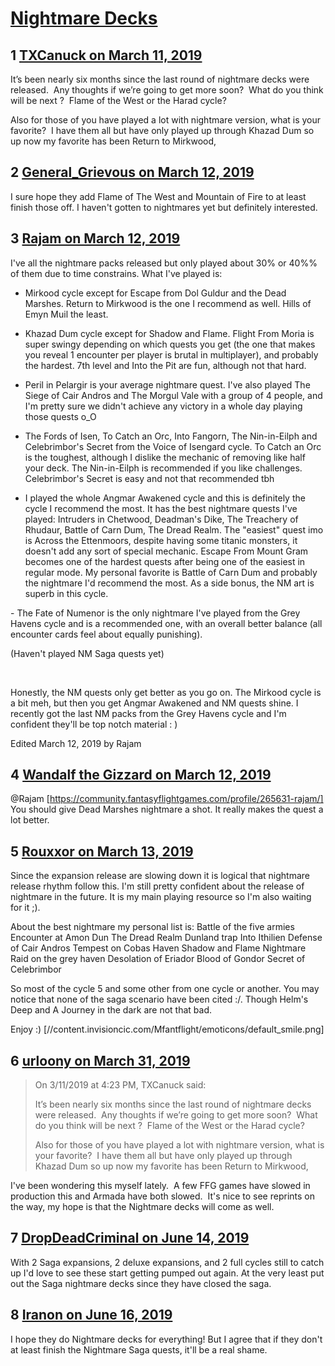 # [Nightmare Decks](https://community.fantasyflightgames.com/topic/292064-nightmare-decks/)

## 1 [TXCanuck on March 11, 2019](https://community.fantasyflightgames.com/topic/292064-nightmare-decks/?do=findComment&comment=3645397)

It’s been nearly six months since the last round of nightmare decks were released.  Any thoughts if we’re going to get more soon?  What do you think will be next ?  Flame of the West or the Harad cycle?

Also for those of you have played a lot with nightmare version, what is your favorite?  I have them all but have only played up through Khazad Dum so up now my favorite has been Return to Mirkwood,

## 2 [General_Grievous on March 12, 2019](https://community.fantasyflightgames.com/topic/292064-nightmare-decks/?do=findComment&comment=3645672)

I sure hope they add Flame of The West and Mountain of Fire to at least finish those off. I haven't gotten to nightmares yet but definitely interested.

## 3 [Rajam on March 12, 2019](https://community.fantasyflightgames.com/topic/292064-nightmare-decks/?do=findComment&comment=3645826)

I've all the nightmare packs released but only played about 30% or 40%% of them due to time constrains. What I've played is:

- Mirkood cycle except for Escape from Dol Guldur and the Dead Marshes. Return to Mirkwood is the one I recommend as well. Hills of Emyn Muil the least.

- Khazad Dum cycle except for Shadow and Flame. Flight From Moria is super swingy depending on which quests you get (the one that makes you reveal 1 encounter per player is brutal in multiplayer), and probably the hardest. 7th level and Into the Pit are fun, although not that hard.

- Peril in Pelargir is your average nightmare quest. I've also played The Siege of Cair Andros and The Morgul Vale with a group of 4 people, and I'm pretty sure we didn't achieve any victory in a whole day playing those quests o_O

- The Fords of Isen, To Catch an Orc, Into Fangorn, The Nin-in-Eilph and Celebrimbor's Secret from the Voice of Isengard cycle. To Catch an Orc is the toughest, although I dislike the mechanic of removing like half your deck. The Nin-in-Eilph is recommended if you like challenges. Celebrimbor's Secret is easy and not that recommended tbh

- I played the whole Angmar Awakened cycle and this is definitely the cycle I recommend the most. It has the best nightmare quests I've played: Intruders in Chetwood, Deadman's Dike, The Treachery of Rhudaur, Battle of Carn Dum, The Dread Realm. The "easiest" quest imo is Across the Ettenmoors, despite having some titanic monsters, it doesn't add any sort of special mechanic. Escape From Mount Gram becomes one of the hardest quests after being one of the easiest in regular mode. My personal favorite is Battle of Carn Dum and probably the nightmare I'd recommend the most. As a side bonus, the NM art is superb in this cycle.

- The Fate of Numenor is the only nightmare I've played from the Grey Havens cycle and is a recommended one, with an overall better balance (all encounter cards feel about equally punishing).

(Haven't played NM Saga quests yet)

 

Honestly, the NM quests only get better as you go on. The Mirkood cycle is a bit meh, but then you get Angmar Awakened and NM quests shine. I recently got the last NM packs from the Grey Havens cycle and I'm confident they'll be top notch material : )

Edited March 12, 2019 by Rajam

## 4 [Wandalf the Gizzard on March 12, 2019](https://community.fantasyflightgames.com/topic/292064-nightmare-decks/?do=findComment&comment=3645954)

@Rajam [https://community.fantasyflightgames.com/profile/265631-rajam/] You should give Dead Marshes nightmare a shot. It really makes the quest a lot better.

## 5 [Rouxxor on March 13, 2019](https://community.fantasyflightgames.com/topic/292064-nightmare-decks/?do=findComment&comment=3646675)

Since the expansion release are slowing down it is logical that nightmare release rhythm follow this. I'm still pretty confident about the release of nightmare in the future. It is my main playing resource so I'm also waiting for it ;).

About the best nightmare my personal list is:
Battle of the five armies
Encounter at Amon Dun
The Dread Realm
Dunland trap
Into Ithilien
Defense of Cair Andros
Tempest on Cobas Haven
Shadow and Flame Nightmare
Raid on the grey haven
Desolation of Eriador
Blood of Gondor
Secret of Celebrimbor

So most of the cycle 5 and some other from one cycle or another. You may notice that none of the saga scenario have been cited :/. Though Helm's Deep and A Journey in the dark are not that bad.

Enjoy :) [//content.invisioncic.com/Mfantflight/emoticons/default_smile.png]

## 6 [urloony on March 31, 2019](https://community.fantasyflightgames.com/topic/292064-nightmare-decks/?do=findComment&comment=3663484)

> On 3/11/2019 at 4:23 PM, TXCanuck said:
> 
> It’s been nearly six months since the last round of nightmare decks were released.  Any thoughts if we’re going to get more soon?  What do you think will be next ?  Flame of the West or the Harad cycle?
> 
> Also for those of you have played a lot with nightmare version, what is your favorite?  I have them all but have only played up through Khazad Dum so up now my favorite has been Return to Mirkwood,

I've been wondering this myself lately.  A few FFG games have slowed in production this and Armada have both slowed.  It's nice to see reprints on the way, my hope is that the Nightmare decks will come as well.

## 7 [DropDeadCriminal on June 14, 2019](https://community.fantasyflightgames.com/topic/292064-nightmare-decks/?do=findComment&comment=3721023)

With 2 Saga expansions, 2 deluxe expansions, and 2 full cycles still to catch up I'd love to see these start getting pumped out again. At the very least put out the Saga nightmare decks since they have closed the saga. 

## 8 [Iranon on June 16, 2019](https://community.fantasyflightgames.com/topic/292064-nightmare-decks/?do=findComment&comment=3721910)

I hope they do Nightmare decks for everything! But I agree that if they don't at least finish the Nightmare Saga quests, it'll be a real shame.

